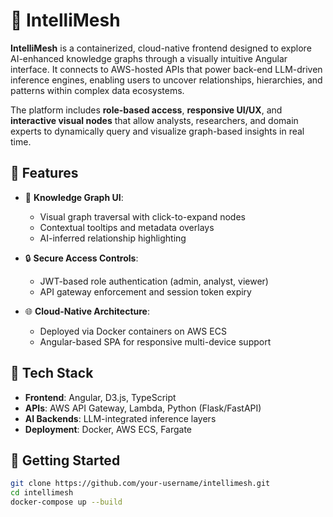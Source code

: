 # 🧠 IntelliMesh

**IntelliMesh** is a containerized, cloud-native frontend designed to explore AI-enhanced knowledge graphs through a visually intuitive Angular interface. It connects to AWS-hosted APIs that power back-end LLM-driven inference engines, enabling users to uncover relationships, hierarchies, and patterns within complex data ecosystems.

The platform includes **role-based access**, **responsive UI/UX**, and **interactive visual nodes** that allow analysts, researchers, and domain experts to dynamically query and visualize graph-based insights in real time.

## 📌 Features

- 🔗 **Knowledge Graph UI**:
  - Visual graph traversal with click-to-expand nodes
  - Contextual tooltips and metadata overlays
  - AI-inferred relationship highlighting

- 🔒 **Secure Access Controls**:
  - JWT-based role authentication (admin, analyst, viewer)
  - API gateway enforcement and session token expiry

- 🌐 **Cloud-Native Architecture**:
  - Deployed via Docker containers on AWS ECS
  - Angular-based SPA for responsive multi-device support

## 🧰 Tech Stack

- **Frontend**: Angular, D3.js, TypeScript
- **APIs**: AWS API Gateway, Lambda, Python (Flask/FastAPI)
- **AI Backends**: LLM-integrated inference layers
- **Deployment**: Docker, AWS ECS, Fargate

## 🚀 Getting Started

```bash
git clone https://github.com/your-username/intellimesh.git
cd intellimesh
docker-compose up --build
